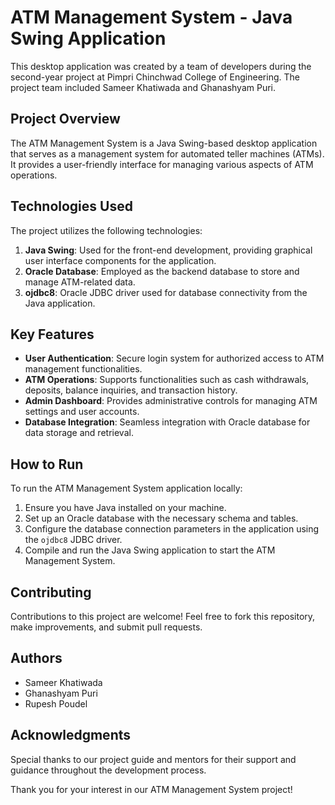 # ATM Management System - Java Swing Application

This desktop application was created by a team of developers during the second-year project at Pimpri Chinchwad College of Engineering. The project team included Sameer Khatiwada and Ghanashyam Puri.

## Project Overview

The ATM Management System is a Java Swing-based desktop application that serves as a management system for automated teller machines (ATMs). It provides a user-friendly interface for managing various aspects of ATM operations.

## Technologies Used

The project utilizes the following technologies:

1. **Java Swing**: Used for the front-end development, providing graphical user interface components for the application.
2. **Oracle Database**: Employed as the backend database to store and manage ATM-related data.
3. **ojdbc8**: Oracle JDBC driver used for database connectivity from the Java application.

## Key Features

- **User Authentication**: Secure login system for authorized access to ATM management functionalities.
- **ATM Operations**: Supports functionalities such as cash withdrawals, deposits, balance inquiries, and transaction history.
- **Admin Dashboard**: Provides administrative controls for managing ATM settings and user accounts.
- **Database Integration**: Seamless integration with Oracle database for data storage and retrieval.

## How to Run

To run the ATM Management System application locally:

1. Ensure you have Java installed on your machine.
2. Set up an Oracle database with the necessary schema and tables.
3. Configure the database connection parameters in the application using the `ojdbc8` JDBC driver.
4. Compile and run the Java Swing application to start the ATM Management System.

## Contributing

Contributions to this project are welcome! Feel free to fork this repository, make improvements, and submit pull requests.

## Authors

- Sameer Khatiwada
- Ghanashyam Puri
- Rupesh Poudel

## Acknowledgments

Special thanks to our project guide and mentors for their support and guidance throughout the development process.

Thank you for your interest in our ATM Management System project!
